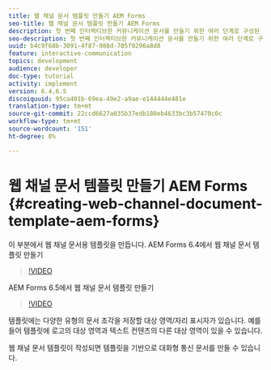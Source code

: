 ```yaml
---
title: 웹 채널 문서 템플릿 만들기 AEM Forms
seo-title: 웹 채널 문서 템플릿 만들기 AEM Forms
description: 첫 번째 인터랙티브한 커뮤니케이션 문서를 만들기 위한 여러 단계로 구성된 자습서의 4번째 부분입니다. 이 부분에서 웹 채널 문서용 템플릿을 만듭니다.
seo-description: 첫 번째 인터랙티브한 커뮤니케이션 문서를 만들기 위한 여러 단계로 구성된 자습서의 4번째 부분입니다. 이 부분에서 웹 채널 문서용 템플릿을 만듭니다.
uuid: b4c9f68b-3091-4f87-988d-705f0296a8d8
feature: interactive-communication
topics: development
audience: developer
doc-type: tutorial
activity: implement
version: 6.4,6.5
discoiquuid: 95ca401b-69ea-49e2-a9ae-e144444e481e
translation-type: tm+mt
source-git-commit: 22ccd6627a035b37edb180eb4633bc3b57470c0c
workflow-type: tm+mt
source-wordcount: '151'
ht-degree: 0%

---
```



# 웹 채널 문서 템플릿 만들기 AEM Forms {#creating-web-channel-document-template-aem-forms}

이 부분에서 웹 채널 문서용 템플릿을 만듭니다.
AEM Forms 6.4에서 웹 채널 문서 템플릿 만들기
>[!VIDEO](https://video.tv.adobe.com/v/22342?quality=9&learn=on)

AEM Forms 6.5에서 웹 채널 문서 템플릿 만들기
>[!VIDEO](https://video.tv.adobe.com/v/27807?quality=9&learn=on)

템플릿에는 다양한 유형의 문서 조각을 저장할 대상 영역/자리 표시자가 있습니다. 예를 들어 템플릿에 로고의 대상 영역과 텍스트 컨텐츠의 다른 대상 영역이 있을 수 있습니다.

웹 채널 문서 템플릿이 작성되면 템플릿을 기반으로 대화형 통신 문서를 만들 수 있습니다.
